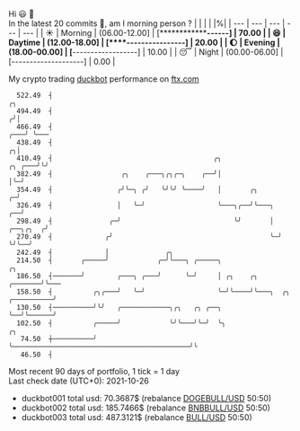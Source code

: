 Hi :smiley: :wave:  
In the latest 20 commits :bug:, am I morning person ? 
| | | | |%|
| --- | --- | --- | --- | --- |
| :sunny: | Morning | (06.00-12.00] | [**************------] | 70.00 |
| :satisfied: | Daytime | (12.00-18.00] | [****----------------] | 20.00 |
| :moon: | Evening | (18.00-00.00] | [**------------------] | 10.00 |
| :sleeping: | Night | (00.00-06.00] | [--------------------] | 0.00 |

My crypto trading [duckbot](https://github.com/jojoee/duckbot) performance on [ftx.com](https://ftx.com/#a=13144711)
```
  522.49  ┤                                                                                    ╭╮
  494.49  ┤                                                                                   ╭╯│
  466.49  ┤                                                                               ╭───╯ ╰───
  438.49  ┤                                                                             ╭╮│
  410.49  ┤                                        ╭╮                            ╭╮ ╭───╯╰╯
  382.49  ┤                 ╭╮    ╭───╮╭╮╭─╮    ╭──╯│                            │╰─╯
  354.49  ┤                ╭╯╰─╮ ╭╯   ╰╯╰╯ ╰────╯   │       ╭╮                 ╭─╯
  326.49  ┤                │   ╰─╯                  ╰───╮╭──╯╰───╮          ╭──╯
  298.49  ┤              ╭─╯                            ╰╯       │ ╭──╮╭╮  ╭╯
  270.49  ┤             ╭╯                                       ╰─╯  ╰╯╰──╯
  242.49  ┤             │              ╭╮
  214.50  ┤       ╭─────╯            ╭─╯╰───╮ ╭─────╮                                          ╭╮
  186.50  ┤───────╯        ╭───╮ ╭───╯      ╰─╯     │ ╭╮    ╭╮                         ╭───────╯╰───
  158.50  ┤          ╭╮╭───╯   ╰─╯                  ╰─╯╰────╯╰───╮  ╭╮      ╭──────────╯
  130.50  ┤──────────╯╰╯   ╭────────────╮╭╮   ╭╮ ╭──╮            ╰──╯╰──────╯
  102.50  ┤          ╭─────╯            ╰╯╰───╯╰─╯  ╰╮                                            ╭╮
   74.50  ┼──────────╯                               ╰────────────────────────────────────────────╯╰
   46.50  ┤
```
Most recent 90 days of portfolio, 1 tick = 1 day<br />
Last check date (UTC+0): 2021-10-26
- duckbot001 total usd: 70.3687$ (rebalance [DOGEBULL/USD](https://ftx.com/trade/DOGEBULL/USD#a=13144711) 50:50)
- duckbot002 total usd: 185.7466$ (rebalance [BNBBULL/USD](https://ftx.com/trade/BNBBULL/USD#a=13144711) 50:50)
- duckbot003 total usd: 487.3121$ (rebalance [BULL/USD](https://ftx.com/trade/BULL/USD#a=13144711) 50:50)

